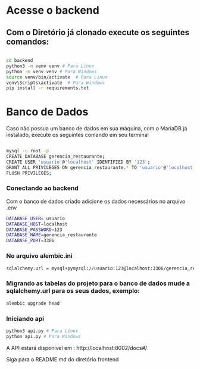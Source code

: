 # Acesse o backend

## Com o Diretório já clonado execute os seguintes comandos: 

```bash

cd backend
python3 -m venv venv # Para Linux
python -m venv venv # Para Windows
source venv/bin/activate  # Para Linux
venv\Scripts\activate  # Para Windows
pip install -r requirements.txt

```

# Banco de Dados
Caso não possua um banco de dados em sua máquina, com o MariaDB já instalado, execute os seguintes comando em seu terminal

```bash

mysql -u root -p
CREATE DATABASE gerencia_restaurante;
CREATE USER 'usuario'@'localhost' IDENTIFIED BY '123';
GRANT ALL PRIVILEGES ON gerencia_restaurante.* TO 'usuario'@'localhost';
FLUSH PRIVILEGES;

```

### Conectando ao backend

Com o banco de dados criado adicione os dados necessários no arquivo .env
```bash
DATABASE_USER= usuario
DATABASE_HOST=localhost
DATABASE_PASSWORD=123
DATABASE_NAME=gerencia_restaurante
DATABASE_PORT=3306

```
### No arquivo alembic.ini 

```bash
sqlalchemy.url = mysql+pymysql://usuario:123@localhost:3306/gerencia_restaurante
```

### Migrando as tabelas do projeto para o banco de dados mude a sqlalchemy.url para os seus dados, exemplo:

```bash
alembic upgrade head
```

### Iniciando api
```bash
python3 api.py # Para Linux
python api.py # Para Windows
```

A API estará disponivel em : http://localhost:8002/docs#/

Siga para o README.md do diretório frontend



